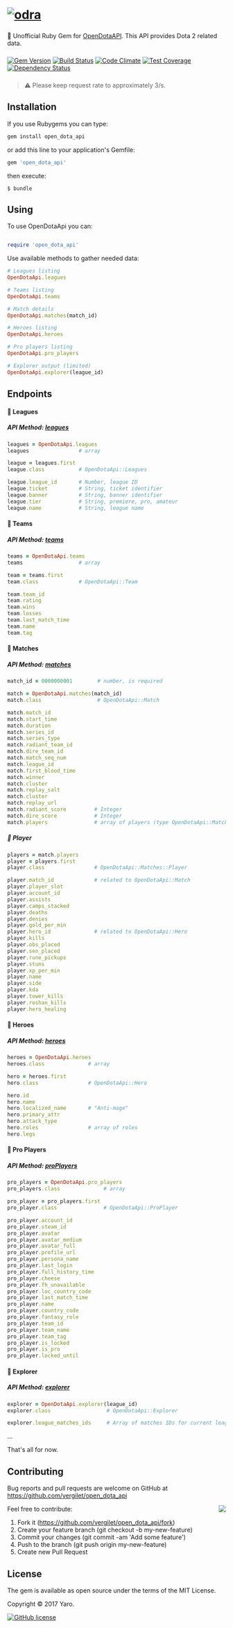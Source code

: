 # [![odra](https://user-images.githubusercontent.com/2478436/28491007-95355790-6ef0-11e7-95b9-a08f585db9e8.png)](https://rubygems.org/gems/open_dota_api)

###

:gem: Unofficial Ruby Gem for [OpenDotaAPI](https://docs.opendota.com/). This API provides Dota 2 related data. 

###
[![Gem Version](https://badge.fury.io/rb/open_dota_api.svg)](https://badge.fury.io/rb/open_dota_api)
[![Build Status](https://travis-ci.org/vergilet/open_dota_api.svg?branch=master)](https://travis-ci.org/vergilet/open_dota_api)
[![Code Climate](https://codeclimate.com/github/vergilet/open_dota_api/badges/gpa.svg)](https://codeclimate.com/github/vergilet/open_dota_api)
[![Test Coverage](https://codeclimate.com/github/vergilet/open_dota_api/badges/coverage.svg)](https://codeclimate.com/github/vergilet/open_dota_api/coverage)
[![Dependency Status](https://www.versioneye.com/user/projects/59a3b1540fb24f002b6205ef/badge.svg?style=flat)](https://www.versioneye.com/user/projects/59a3b1540fb24f002b6205ef)
<!--[![Dependency Status](https://gemnasium.com/badges/github.com/vergilet/open_dota_api.svg)](https://gemnasium.com/github.com/vergilet/open_dota_api) -->

###
> :warning: Please keep request rate to approximately 3/s.

## Installation
If you use Rubygems you can type:

```ruby
gem install open_dota_api
```

or add this line to your application's Gemfile:
   
```ruby
gem 'open_dota_api'
```

then execute:
```
$ bundle
```

## Using

To use OpenDotaApi you can:

```ruby

require 'open_dota_api'

```

Use available methods to gather needed data:

```ruby
# Leagues listing
OpenDotaApi.leagues

# Teams listing
OpenDotaApi.teams

# Match details
OpenDotaApi.matches(match_id)

# Heroes listing
OpenDotaApi.heroes

# Pro players listing
OpenDotaApi.pro_players

# Explorer output (limited)
OpenDotaApi.explorer(league_id)

```

## Endpoints

#### :large_blue_diamond: Leagues

##### API Method: [leagues](https://docs.opendota.com/#tag/leagues)

```ruby
leagues = OpenDotaApi.leagues
leagues                # array
```
```ruby
league = leagues.first
league.class           # OpenDotaApi::Leagues

```
```ruby
league.league_id       # Number, league ID
league.ticket          # String, ticket identifier
league.banner          # String, banner identifier
league.tier            # String, premiere, pro, amateur
league.name            # String, league name

```
#### :large_blue_diamond: Teams

##### API Method: [teams](https://docs.opendota.com/#tag/teams)

```ruby
teams = OpenDotaApi.teams
teams                  # array
```

```ruby
team = teams.first
team.class             # OpenDotaApi::Team
```

```ruby
team.team_id
team.rating
team.wins
team.losses
team.last_match_time
team.name
team.tag
```

#### :large_blue_diamond: Matches

##### API Method: [matches](https://docs.opendota.com/#tag/matches)


```ruby
match_id = 0000000001        # number, is required
```

```ruby
match = OpenDotaApi.matches(match_id)
match.class                  # OpenDotaApi::Match
```

```ruby
match.match_id
match.start_time
match.duration
match.series_id
match.series_type
match.radiant_team_id
match.dire_team_id
match.match_seq_num
match.league_id
match.first_blood_time
match.winner
match.cluster
match.replay_salt
match.cluster
match.replay_url
match.radiant_score         # Integer
match.dire_score            # Integer
match.players               # array of players (type OpenDotaApi::Matches::Player)
```
##### :small_blue_diamond: Player

```ruby
players = match.players 
player = players.first
player.class                # OpenDotaApi::Matches::Player
```

```ruby
player.match_id             # related to OpenDotaApi::Match
player.player_slot
player.account_id
player.assists
player.camps_stacked
player.deaths
player.denies
player.gold_per_min
player.hero_id              # related to OpenDotaApi::Hero
player.kills
player.obs_placed
player.sen_placed
player.rune_pickups
player.stuns
player.xp_per_min
player.name
player.side
player.kda
player.tower_kills
player.roshan_kills
player.hero_healing
```

#### :large_blue_diamond: Heroes

##### API Method: [heroes](https://docs.opendota.com/#tag/heroes)


```ruby
heroes = OpenDotaApi.heroes
heroes.class              # array        
```

```ruby
hero = heroes.first
hero.class                # OpenDotaApi::Hero    
```
```ruby
hero.id
hero.name
hero.localized_name       # "Anti-mage"
hero.primary_attr
hero.attack_type
hero.roles                # array of roles
hero.legs
```

#### :large_blue_diamond: Pro Players

##### API Method: [proPlayers](https://docs.opendota.com/#tag/proPlayers)


```ruby
pro_players = OpenDotaApi.pro_players
pro_players.class              # array        
```

```ruby
pro_player = pro_players.first
pro_player.class               # OpenDotaApi::ProPlayer    
```

```ruby
pro_player.account_id
pro_player.steam_id
pro_player.avatar
pro_player.avatar_medium
pro_player.avatar_full
pro_player.profile_url
pro_player.persona_name
pro_player.last_login
pro_player.full_history_time
pro_player.cheese
pro_player.fh_unavailable
pro_player.loc_country_code
pro_player.last_match_time
pro_player.name
pro_player.country_code
pro_player.fantasy_role
pro_player.team_id
pro_player.team_name
pro_player.team_tag
pro_player.is_locked
pro_player.is_pro
pro_player.locked_until
```


#### :large_blue_diamond: Explorer

##### API Method: [explorer](https://docs.opendota.com/#tag/explorer)


```ruby
explorer = OpenDotaApi.explorer(league_id)
explorer.class                  # OpenDotaApi::Explorer       
```

```ruby
explorer.league_matches_ids     # Array of matches IDs for current league 
```
...

That's all for now.

## Contributing

Bug reports and pull requests are welcome on GitHub at https://github.com/vergilet/open_dota_api

<img align="right" src="https://user-images.githubusercontent.com/2478436/28493917-7c3389c8-6f28-11e7-932e-da360b68f3d3.gif"/> 
    
Feel free to contribute:
1. Fork it (https://github.com/vergilet/open_dota_api/fork)
2. Create your feature branch (git checkout -b my-new-feature)
3. Commit your changes (git commit -am 'Add some feature')
4. Push to the branch (git push origin my-new-feature)
5. Create new Pull Request



## License
The gem is available as open source under the terms of the MIT License.

Copyright © 2017 Yaro.

[![GitHub license](https://img.shields.io/github/license/mashape/apistatus.svg)](https://raw.githubusercontent.com/vergilet/open_dota_api/master/LICENSE)
